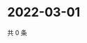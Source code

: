 # 2022-03-01

共 0 条

<!-- BEGIN WEIBO -->
<!-- 最后更新时间 Tue Mar 01 2022 17:09:35 GMT+0800 (China Standard Time) -->

<!-- END WEIBO -->
